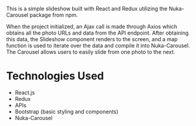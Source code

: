 This is a simple slideshow built with React and Redux utilizing the Nuka-Carousel package from
npm.

When the project initialized, an Ajax call is made through Axios which obtains all the photo URLs and data from the API endpoint. After obtaining this data, the Slideshow component renders to the screen, and a map function is used to iterate over the data and compile it into Nuka-Carousel. The Carousel allows users to easily slide from one photo to the next.

<h1> Technologies Used </h1>
<ul>
<li>React.js</li>
<li>Redux</li>
<li>APIs</li>
<li>Bootstrap (basic styling and components)</li>
<li>Nuka-Carousel</li>
</ul>
